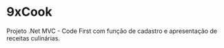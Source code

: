 # 9xCook
Projeto .Net MVC - Code First com função de cadastro e apresentação de receitas culinárias.
